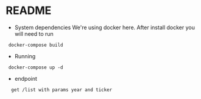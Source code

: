 # README

* System dependencies
  We're using docker here. After install docker you will need to run 
 ```
  docker-compose build
```
* Running
```
 docker-compose up -d
  ```

* endpoint
```
  get /list with params year and ticker
```
